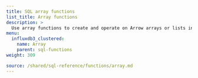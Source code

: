 ```yaml
---
title: SQL array functions
list_title: Array functions
description: >
  Use array functions to create and operate on Arrow arrays or lists in SQL queries.
menu:
  influxdb3_clustered:
    name: Array
    parent: sql-functions    
weight: 309

source: /shared/sql-reference/functions/array.md
---
```


<!-- 
// SOURCE content/shared/sql-reference/functions/array.md
-->
